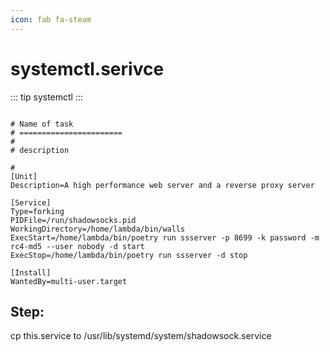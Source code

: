 ```yaml
---
icon: fab fa-steam
---
```


# systemctl.serivce

::: tip
systemctl
:::

```shell

# Name of task
# =======================
#
# description

#
[Unit]
Description=A high performance web server and a reverse proxy server

[Service]
Type=forking
PIDFile=/run/shadowsocks.pid
WorkingDirectory=/home/lambda/bin/walls
ExecStart=/home/lambda/bin/poetry run ssserver -p 8699 -k password -m rc4-md5 --user nobody -d start
ExecStop=/home/lambda/bin/poetry run ssserver -d stop

[Install]
WantedBy=multi-user.target

```

## Step:

cp this.service to /usr/lib/systemd/system/shadowsock.service

